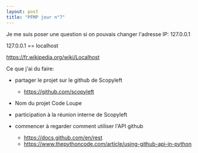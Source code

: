```yaml
---
layout: post
title: "PFMP jour n°7"
---
```


Je me suis poser une question si on pouvais changer l'adresse IP:
127.0.0.1

127.0.0.1 == localhost

<https://fr.wikipedia.org/wiki/Localhost>

Ce que j'ai du faire:

- partager le projet sur le github de Scopyleft
  - <https://github.com/scopyleft>

- Nom du projet Code Loupe
- participation à la réunion interne de Scopyleft
- commencer à regarder comment utiliser l'API github
  - <https://docs.github.com/en/rest>
  - <https://www.thepythoncode.com/article/using-github-api-in-python>
     